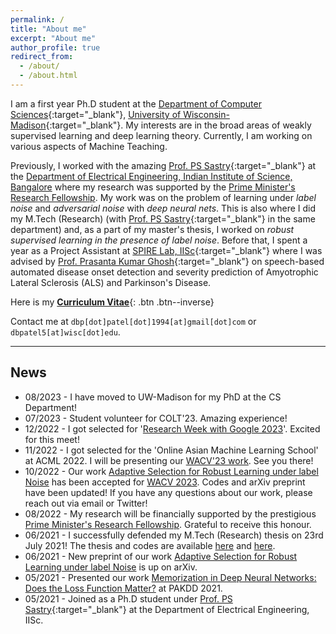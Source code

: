 ```yaml
---
permalink: /
title: "About me"
excerpt: "About me"
author_profile: true
redirect_from: 
  - /about/
  - /about.html
---
```


I am a first year Ph.D student at the [Department of Computer Sciences](https://cs.wisc.edu){:target="_blank"}, [University of Wisconsin-Madison](https://wisc.edu/){:target="_blank"}. My interests are in the broad areas of weakly supervised learning and deep learning theory. Currently, I am working on various aspects of Machine Teaching.

Previously, I worked with the amazing [Prof. PS Sastry](https://ee.iisc.ac.in/sastry-p-s/){:target="_blank"} at the [Department of Electrical Engineering, Indian Institute of Science, Bangalore](https://ee.iisc.ac.in) where my research was supported by the [Prime Minister's Research Fellowship](https://www.pmrf.in/). My work was on the problem of learning under _label noise_ and _adversarial noise_ with _deep neural nets_. This is also where I did my M.Tech (Research) (with [Prof. PS Sastry](https://ee.iisc.ac.in/sastry-p-s/){:target="_blank"} in the same department) and, as a part of my master's thesis, I worked on _robust supervised learning in the presence of label noise_. Before that, I spent a year as a Project Assistant at [SPIRE Lab, IISc](https://spire.ee.iisc.ac.in/spire/){:target="_blank"} where I was advised by [Prof. Prasanta Kumar Ghosh](https://ee.iisc.ac.in/prasanta-kumar-ghosh/){:target="_blank"} on speech-based automated disease onset detection and severity prediction of Amyotrophic Lateral Sclerosis (ALS) and Parkinson's Disease.

Here is my [__Curriculum Vitae__](\files\deep-patel-cv.pdf){: .btn .btn--inverse}

Contact me at `dbp[dot]patel[dot]1994[at]gmail[dot]com` or `dbpatel5[at]wisc[dot]edu`.
<!--- I am also exploring the robustness properties of mammalian vision-inspired feedback mechanisms for deep neural networks. --->

----------------------------------------------------------------------------------------------------

News
---
* 08/2023 - I have moved to UW-Madison for my PhD at the CS Department!
* 07/2023 - Student volunteer for COLT'23. Amazing experience!
* 12/2022 - I got selected for '[Research Week with Google 2023](https://sites.google.com/view/researchweek2023/home)'. Excited for this meet!
* 11/2022 - I got selected for the 'Online Asian Machine Learning School' at ACML 2022. I will be presenting our [WACV'23 work](https://arxiv.org/abs/2106.15292). See you there!
* 10/2022 - Our work [Adaptive Selection for Robust Learning under label Noise](https://arxiv.org/abs/2106.15292) has been accepted for [WACV 2023](https://wacv2023.thecvf.com/home). Codes and arXiv preprint have been updated! If you have any questions about our work, please reach out via email or Twitter!
* 08/2022 - My research will be financially supported by the prestigious [Prime Minister's Research Fellowship](https://www.pmrf.in/). Grateful to receive this honour.
* 06/2021 - I successfully defended my M.Tech (Research) thesis on 23rd July 2021! The thesis and codes are available [here](https://dbp1994.github.io/files/deep-patel-iisc-masters-thesis.pdf) and [here](https://github.com/dbp1994/masters_thesis_codes).
* 06/2021 - New preprint of our work [Adaptive Selection for Robust Learning under label Noise](https://arxiv.org/abs/2106.15292) is up on arXiv.
* 05/2021 - Presented our work [Memorization in Deep Neural Networks: Does the Loss Function Matter?](https://link.springer.com/chapter/10.1007/978-3-030-75765-6_11) at PAKDD 2021.
* 05/2021 - Joined as a Ph.D student under [Prof. PS Sastry](https://ee.iisc.ac.in/sastry-p-s/){:target="_blank"} at the Department of Electrical Engineering, IISc.
